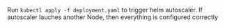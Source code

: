 Run `kubectl apply -f deployment.yaml` to trigger helm autoscaler. If autoscaler lauches another Node, then everything is configured correctly 
